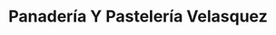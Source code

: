 ---
title: "Panadería Y Pastelería Velasquez"
url: /mixco/panaderia-y-pasteleria-velasquez/
shop: panadería
---